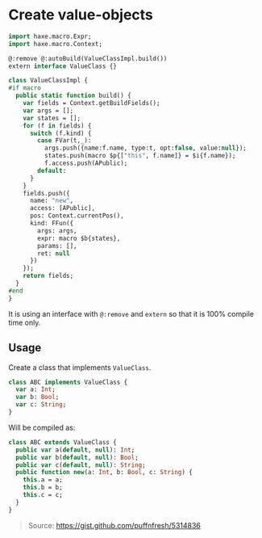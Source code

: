 [tags]: / "build-macro,building-fields"

# Create value-objects

```haxe
import haxe.macro.Expr;
import haxe.macro.Context;

@:remove @:autoBuild(ValueClassImpl.build())
extern interface ValueClass {}

class ValueClassImpl {
#if macro
  public static function build() {
    var fields = Context.getBuildFields();
    var args = [];
    var states = [];
    for (f in fields) {
      switch (f.kind) {
        case FVar(t,_):
          args.push({name:f.name, type:t, opt:false, value:null});
          states.push(macro $p{["this", f.name]} = $i{f.name});
          f.access.push(APublic);
        default:
      }
    }
    fields.push({
      name: "new",
      access: [APublic],
      pos: Context.currentPos(),
      kind: FFun({
        args: args,
        expr: macro $b{states},
        params: [],
        ret: null
      })
    });
    return fields;
  }
#end
}
```

It is using an interface with `@:remove` and `extern` so that it is 100% compile time only.

## Usage

Create a class that implements `ValueClass`. 

```haxe
class ABC implements ValueClass {
  var a: Int;
  var b: Bool;
  var c: String;
}
```

Will be compiled as:

```haxe
class ABC extends ValueClass {
  public var a(default, null): Int;
  public var b(default, null): Bool;
  public var c(default, null): String;
  public function new(a: Int, b: Bool, c: String) {
    this.a = a;
    this.b = b;
    this.c = c;
  }
}
```

> Source: <https://gist.github.com/puffnfresh/5314836>